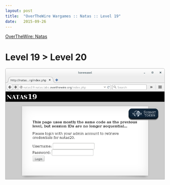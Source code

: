 ```yaml
---
layout: post
title:  "OverTheWire Wargames :: Natas :: Level 19"
date:   2015-09-26
---
```


[OverTheWire: Natas](http://overthewire.org/wargames/natas/)

# Level 19 > Level 20

![natas19-01](/assets/images/otw-natas/natas19-01.png)

